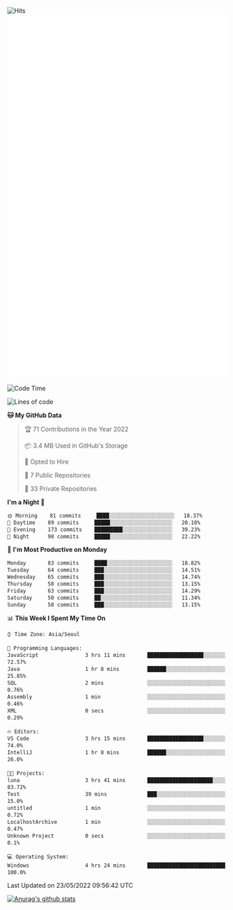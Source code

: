 ![Hits](https://hits.seeyoufarm.com/api/count/incr/badge.svg?url=https%3A%2F%2Fgithub.com%2Fkokose1234&count_bg=%2379C83D&title_bg=%23555555&icon=apple.svg&icon_color=%23E7E7E7&title=hits&edge_flat=false)
<br/>
![Metrics](https://github.com/kokose1234/kokose1234/blob/main/github-metrics.svg)

<!--START_SECTION:waka-->
![Code Time](http://img.shields.io/badge/Code%20Time-644%20hrs%2031%20mins-blue)

![Lines of code](https://img.shields.io/badge/From%20Hello%20World%20I%27ve%20Written-2%20Million%20lines%20of%20code-blue)

**🐱 My GitHub Data** 

> 🏆 71 Contributions in the Year 2022
 > 
> 📦 3.4 MB Used in GitHub's Storage 
 > 
> 💼 Opted to Hire
 > 
> 📜 7 Public Repositories 
 > 
> 🔑 33 Private Repositories  
 > 
**I'm a Night 🦉** 

```text
🌞 Morning    81 commits     ████░░░░░░░░░░░░░░░░░░░░░   18.37% 
🌆 Daytime    89 commits     █████░░░░░░░░░░░░░░░░░░░░   20.18% 
🌃 Evening    173 commits    █████████░░░░░░░░░░░░░░░░   39.23% 
🌙 Night      98 commits     █████░░░░░░░░░░░░░░░░░░░░   22.22%

```
📅 **I'm Most Productive on Monday** 

```text
Monday       83 commits     ████░░░░░░░░░░░░░░░░░░░░░   18.82% 
Tuesday      64 commits     ███░░░░░░░░░░░░░░░░░░░░░░   14.51% 
Wednesday    65 commits     ███░░░░░░░░░░░░░░░░░░░░░░   14.74% 
Thursday     58 commits     ███░░░░░░░░░░░░░░░░░░░░░░   13.15% 
Friday       63 commits     ███░░░░░░░░░░░░░░░░░░░░░░   14.29% 
Saturday     50 commits     ██░░░░░░░░░░░░░░░░░░░░░░░   11.34% 
Sunday       58 commits     ███░░░░░░░░░░░░░░░░░░░░░░   13.15%

```


📊 **This Week I Spent My Time On** 

```text
⌚︎ Time Zone: Asia/Seoul

💬 Programming Languages: 
JavaScript               3 hrs 11 mins       ██████████████████░░░░░░░   72.57% 
Java                     1 hr 8 mins         ██████░░░░░░░░░░░░░░░░░░░   25.85% 
SQL                      2 mins              ░░░░░░░░░░░░░░░░░░░░░░░░░   0.76% 
Assembly                 1 min               ░░░░░░░░░░░░░░░░░░░░░░░░░   0.46% 
XML                      0 secs              ░░░░░░░░░░░░░░░░░░░░░░░░░   0.29%

🔥 Editors: 
VS Code                  3 hrs 15 mins       ██████████████████░░░░░░░   74.0% 
IntelliJ                 1 hr 8 mins         ██████░░░░░░░░░░░░░░░░░░░   26.0%

🐱‍💻 Projects: 
luna                     3 hrs 41 mins       █████████████████████░░░░   83.72% 
Test                     39 mins             ███░░░░░░░░░░░░░░░░░░░░░░   15.0% 
untitled                 1 min               ░░░░░░░░░░░░░░░░░░░░░░░░░   0.72% 
LocalhostArchive         1 min               ░░░░░░░░░░░░░░░░░░░░░░░░░   0.47% 
Unknown Project          0 secs              ░░░░░░░░░░░░░░░░░░░░░░░░░   0.1%

💻 Operating System: 
Windows                  4 hrs 24 mins       █████████████████████████   100.0%

```


 Last Updated on 23/05/2022 09:56:42 UTC
<!--END_SECTION:waka-->

[![Anurag's github stats](https://github-readme-stats.vercel.app/api?username=kokose1234&theme=dracula)](https://github.com/anuraghazra/github-readme-stats)



	
